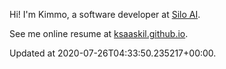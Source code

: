 Hi! I'm Kimmo, a software developer at [Silo AI](https://silo.ai/).

See me online resume at [ksaaskil.github.io](https://ksaaskil.github.io).

<!-- updated_at starts -->
Updated at 2020-07-26T04:33:50.235217+00:00.
<!-- updated_at ends -->
